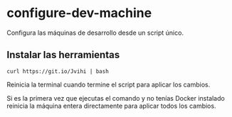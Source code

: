 
# configure-dev-machine

Configura las máquinas de desarrollo desde un script único.


## Instalar las herramientas

```shell
curl https://git.io/Jvihi | bash
```

Reinicia la terminal cuando termine el script para aplicar los cambios.

Si es la primera vez que ejecutas el comando y no tenías Docker instalado reinicia la máquina entera directamente para aplicar todos los cambios.
